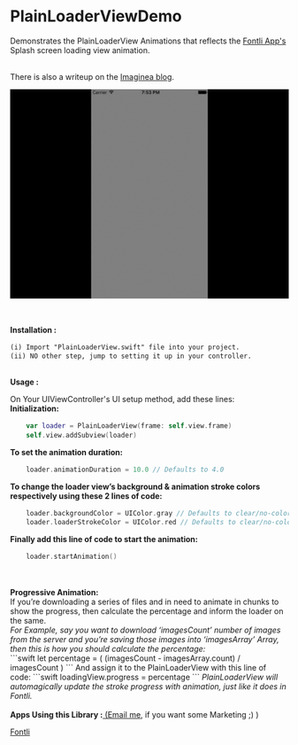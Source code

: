 PlainLoaderViewDemo
===============
Demonstrates the PlainLoaderView Animations that reflects the <a href="https://itunes.apple.com/in/app/fontli/id506650372?mt=8">Fontli App's</a> Splash screen loading view animation.

<br>
There is also a writeup on the <a href="https://blog.imaginea.com/plainloaderview/">Imaginea blog</a>.

![PlainLoaderViewDemo](https://raw.githubusercontent.com/codersaru/PlainLoaderViewDemo/master/GIF/PlainLoaderViewDemo.gif)

<br>

<b>Installation :</b><br/>

	(i) Import "PlainLoaderView.swift" file into your project.
	(ii) NO other step, jump to setting it up in your controller.
	
<br/>
<b>Usage :</b>

On Your UIViewController's UI setup method, add these lines:<br/>
<b>Initialization:</b><br/>
```swift	
	var loader = PlainLoaderView(frame: self.view.frame)
	self.view.addSubview(loader)
```

<b>To set the animation duration:</b><br/>
```swift	
	loader.animationDuration = 10.0 // Defaults to 4.0
```


<b>To change the loader view’s background & animation stroke colors respectively using these 2 lines of code:</b><br/>
```swift	
	loader.backgroundColor = UIColor.gray // Defaults to clear/no-color
	loader.loaderStrokeColor = UIColor.red // Defaults to clear/no-color
```


<b>Finally add this line of code to start the animation:</b><br/>
```swift	
	loader.startAnimation()
```
<br/>
<br/>
<b>Progressive Animation: </b><br/>
If you’re downloading a series of files and in need to animate in chunks to show the progress, then calculate the percentage and inform the loader on the same.<br/>
<i>For Example, say you want to download ‘imagesCount’ number of images from the server and you’re saving those images into ‘imagesArray’ Array, then this is how you should calculate the percentage:</i><br/>
```swift	
	let percentage = ( (imagesCount - imagesArray.count) / imagesCount )
```
And assign it to the PlainLoaderView with this line of code:
```swift	
	loadingView.progress = percentage
```
<i>PlainLoaderView will automagically update the stroke progress with animation, just like it does in Fontli.</i><br/>

<br/>
<b>Apps Using this Library :</b><a href="mailto:saravanan.v@imaginea.com"> (Email me</a>, if you want some Marketing ;) )<br/>

<a href="https://itunes.apple.com/in/app/fontli/id506650372?mt=8">Fontli</a><br/>
<br/>
<br/>

